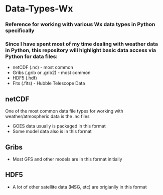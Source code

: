 # Data-Types-Wx
### Reference for working with various Wx data types in Python specifically

### Since I have spent most of my time dealing with weather data in Python, this repository will highlight basic data access via Python for data files:
  * netCDF (.nc) - most common
  * Gribs (.grib or .grib2) - most common
  * HDF5 (.hdf)
  * Fits (.fits) - Hubble Telescope Data


## netCDF
One of the most common data file types for working with weather/atmospheric data is the .nc files
 - GOES data usually is packaged in this format
 - Some model data also is in this format

## Gribs
 - Most GFS and other models are in this format initially

## HDF5
 - A lot of other satellite data (MSG, etc) are origianlly in this format
